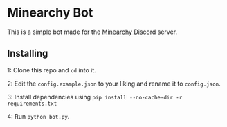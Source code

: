 # Minearchy Bot
This is a simple bot made for the [Minearchy Discord](https://discord.gg/2n6T78JS9k) server.

## Installing
1: Clone this repo and `cd` into it.

2: Edit the `config.example.json` to your liking and rename it to `config.json`.

3: Install dependencies using `pip install --no-cache-dir -r requirements.txt`

4: Run `python bot.py`.
